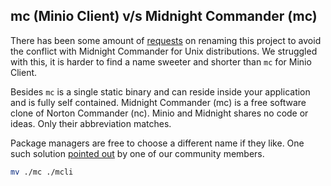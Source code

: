 ## mc (Minio Client) v/s Midnight Commander (mc)

There has been some amount of [requests](https://github.com/piensa/geo/issues?q=is%3Aissue+midnight+commander+is%3Aclosed) on renaming this project to avoid the conflict with Midnight Commander for Unix distributions. We struggled with this, it is harder to find a name sweeter and shorter than `mc` for Minio Client.

Besides `mc` is a single static binary and can reside inside your application and is fully self contained. Midnight Commander (mc) is a free software clone of Norton Commander (nc). Minio and Midnight shares no code or ideas. Only their abbreviation matches.

Package managers are free to choose a different name if they like. One such solution [pointed out](https://github.com/piensa/geo/issues/873#issuecomment-267583013) by one of our community members.

```sh
mv ./mc ./mcli
```
